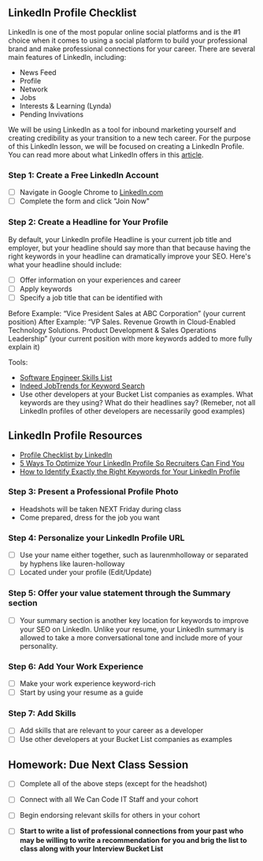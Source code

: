 ## LinkedIn Profile Checklist
LinkedIn is one of the most popular online social platforms and is the #1 choice when it comes to using a social platform to build your professional brand and make professional connections for your career. There are several main features of LinkedIn, including:
- News Feed
- Profile
- Network
- Jobs
- Interests & Learning (Lynda)
- Pending Invivations

We will be using LinkedIn as a tool for inbound marketing yourself and creating credibility as your transition to a new tech career. For the purpose of this LinkedIn lesson, we will be focused on creating a LinkedIn Profile. You can read more about what LinkedIn offers in this [article](https://www.lifewire.com/what-is-linkedin-3486382).

### Step 1: Create a Free LinkedIn Account
- [ ] Navigate in Google Chrome to [LinkedIn.com](http://www.linkedin.com)
- [ ] Complete the form and click "Join Now"

### Step 2: Create a Headline for Your Profile
By default, your LinkedIn profile Headline is your current job title and employer, but your headline should say more than that because having the right keywords in your headline can dramatically improve your SEO. Here's what your headline should include:
- [ ] Offer information on your experiences and career
- [ ] Apply keywords
- [ ] Specify a job title that can be identified with

Before Example: “Vice President Sales at ABC Corporation” (your current position)
After Example: “VP Sales. Revenue Growth in Cloud-Enabled Technology Solutions. Product Development & Sales Operations Leadership”  (your current position with more keywords added to more fully explain it)

Tools:
- [Software Engineer Skills List](https://www.thebalance.com/software-engineer-skills-list-2062483)
- [Indeed JobTrends for Keyword Search](https://www.indeed.com/jobtrends)
- Use other developers at your Bucket List companies as examples. What keywords are they using? What do their headlines say?
(Remeber, not all LinkedIn profiles of other developers are necessarily good examples)

## LinkedIn Profile Resources
- [Profile Checklist by LinkedIn](https://university.linkedin.com/content/dam/university/global/en_US/site/pdf/LinkedIn%20Profile%20Checklist%20-%20College%20Students.pdf)
- [5 Ways To Optimize Your LinkedIn Profile So Recruiters Can Find You](https://www.workitdaily.com/optimize-linkedin-profile-recruiters/)
- [How to Identify Exactly the Right Keywords for Your LinkedIn Profile](https://www.job-hunt.org/linkedin-job-search/indeed-jobtrends-research.shtml)

### Step 3: Present a Professional Profile Photo
- Headshots will be taken NEXT Friday during class
- Come prepared, dress for the job you want

### Step 4: Personalize your LinkedIn Profile URL
- [ ] Use your name either together, such as laurenmholloway or separated by hyphens like lauren-holloway
- [ ] Located under your profile (Edit/Update)

### Step 5: Offer your value statement through the Summary section
- [ ] Your summary section is another key location for keywords to improve your SEO on LinkedIn. Unlike your resume, your LinkedIn summary is allowed to take a more conversational tone and include more of your personality.

### Step 6: Add Your Work Experience
- [ ] Make your work experience keyword-rich
- [ ] Start by using your resume as a guide

### Step 7: Add Skills
- [ ] Add skills that are relevant to your career as a developer
- [ ] Use other developers at your Bucket List companies as examples

## Homework: Due Next Class Session
- [ ] Complete all of the above steps (except for the headshot)
- [ ] Connect with all We Can Code IT Staff and your cohort
- [ ] Begin endorsing relevant skills for others in your cohort
- [ ] **Start to write a list of professional connections from your past who may be willing to write a recommendation for you and brig the list to class along with your Interview Bucket List**

